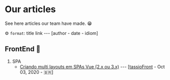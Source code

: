 # Our articles
See here articles our team have made. 😁

⚙️ `format`: title link --- [author - date - idiom]

## FrontEnd 🎨
  1. SPA
     - [Criando multi layouts em SPAs Vue (2.x ou 3.x)](https://dev.to/tassiofront/criando-multi-layouts-em-spa-s-vue-2-x-ou-3-x-5dfm) --- [[tassioFront](https://github.com/tassioFront) - Oct 03, 2020 - 🇧🇷]

